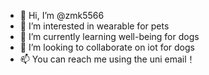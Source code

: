 - 👋 Hi, I’m @zmk5566
- 👀 I’m interested in wearable for pets
- 🌱 I’m currently learning well-being for dogs
- 💞️ I’m looking to collaborate on iot for dogs
- 📫 You can reach me using the uni email！

<!---
zmk5566/zmk5566 is a ✨ special ✨ repository because its `README.md` (this file) appears on your GitHub profile.
You can click the Preview link to take a look at your changes.
--->
